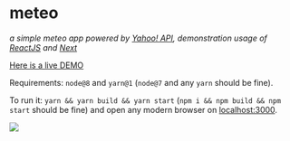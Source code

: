 # meteo

*a simple meteo app powered by [Yahoo! API](https://developer.yahoo.com/weather/), demonstration usage of [ReactJS](https://github.com/facebook/react) and [Next](https://github.com/zeit/next)*

[Here is a live DEMO](https://meteo-ertawcwkso.now.sh/)

Requirements: `node@8` and `yarn@1` (`node@7` and any `yarn` should be fine).

To run it: `yarn && yarn build && yarn start` (`npm i && npm build && npm start` should be fine) and open any modern browser on [localhost:3000](http://localhost:3000).

![](https://i.gyazo.com/8001798fe24d185043cf5f0885f4fdac.gif)

